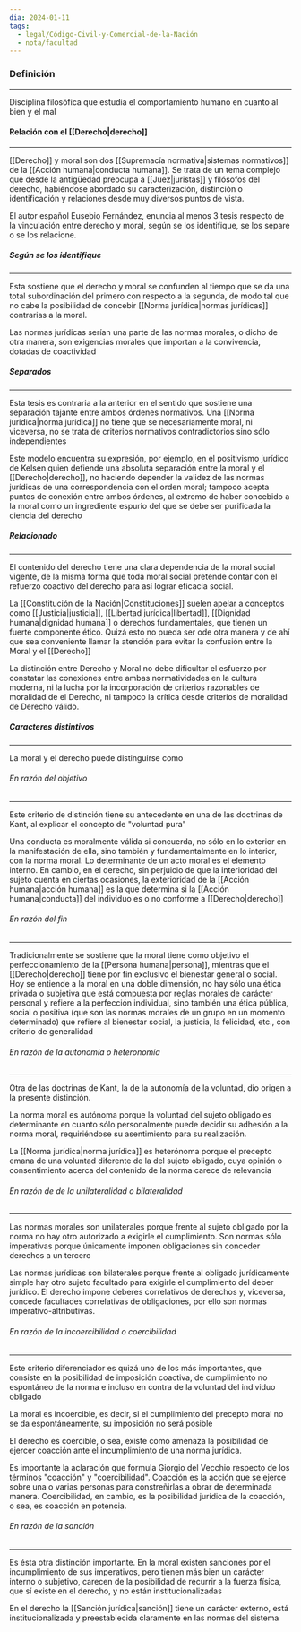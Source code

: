 ```yaml
---
dia: 2024-01-11
tags:
  - legal/Código-Civil-y-Comercial-de-la-Nación
  - nota/facultad
---
```

### Definición
---
Disciplina filosófica que estudia el comportamiento humano en cuanto al bien y el mal

#### Relación con el [[Derecho|derecho]]
---
[[Derecho]] y moral son dos [[Supremacía normativa|sistemas normativos]] de la [[Acción humana|conducta humana]]. Se trata de un tema complejo que desde la antigüedad preocupa a [[Juez|juristas]] y filósofos del derecho, habiéndose abordado su caracterización, distinción o identificación y relaciones desde muy diversos puntos de vista.

El autor español Eusebio Fernández, enuncia al menos 3 tesis respecto de la vinculación entre derecho y moral, según se los identifique, se los separe o se los relacione.

##### Según se los identifique
---
Esta sostiene que el derecho y moral se confunden al tiempo que se da una total subordinación del primero con respecto a la segunda, de modo tal que no cabe la posibilidad de concebir [[Norma jurídica|normas jurídicas]] contrarias a la moral.

Las normas jurídicas serían una parte de las normas morales, o dicho de otra manera, son exigencias morales que importan a la convivencia, dotadas de coactividad

##### Separados
---
Esta tesis es contraria a la anterior en el sentido que sostiene una separación tajante entre ambos órdenes normativos. Una [[Norma jurídica|norma jurídica]] no tiene que se necesariamente moral, ni viceversa, no se trata de criterios normativos contradictorios sino sólo independientes

Este modelo encuentra su expresión, por ejemplo, en el positivismo jurídico de Kelsen quien defiende una absoluta separación entre la moral y el [[Derecho|derecho]], no haciendo depender la validez de las normas jurídicas de una correspondencia con el orden moral; tampoco acepta puntos de conexión entre ambos órdenes, al extremo de haber concebido a la moral como un ingrediente espurio del que se debe ser purificada la ciencia del derecho

##### Relacionado
---
El contenido del derecho tiene una clara dependencia de la moral social vigente, de la misma forma que toda moral social pretende contar con el refuerzo coactivo del derecho para así lograr eficacia social. 

La [[Constitución de la Nación|Constituciones]] suelen apelar a conceptos como [[Justicia|justicia]], [[Libertad jurídica|libertad]], [[Dignidad humana|dignidad humana]] o derechos fundamentales, que tienen un fuerte componente ético. Quizá esto no pueda ser ode otra manera y de ahí que sea conveniente llamar la atención para evitar la confusión entre la Moral y el [[Derecho]]

La distinción entre Derecho y Moral no debe dificultar el esfuerzo por constatar las conexiones entre ambas normatividades en la cultura moderna, ni la lucha por la incorporación de criterios razonables de moralidad de el Derecho, ni tampoco la crítica desde criterios de moralidad de Derecho válido.

##### Caracteres distintivos
---
La moral y el derecho puede distinguirse como

###### En razón del objetivo
---
Este criterio de distinción tiene su antecedente en una de las doctrinas de Kant, al explicar el concepto de "voluntad pura"

Una conducta es moralmente válida si concuerda, no sólo en lo exterior en la manifestación de ella, sino también y fundamentalmente en lo interior, con la norma moral. Lo determinante de un acto moral es el elemento interno. En cambio, en el derecho, sin perjuicio de que la interioridad del sujeto cuenta en ciertas ocasiones, la exterioridad de la [[Acción humana|acción humana]] es la que determina si la [[Acción humana|conducta]] del individuo es o no conforme a [[Derecho|derecho]]

###### En razón del fin
---
Tradicionalmente se sostiene que la moral tiene como objetivo el perfeccionamiento de la [[Persona humana|persona]], mientras que el [[Derecho|derecho]] tiene por fin exclusivo el bienestar general o social. Hoy se entiende a la moral en una doble dimensión, no hay sólo una ética privada o subjetiva que está compuesta por reglas morales de carácter personal y refiere a la perfección individual, sino también una ética pública, social o positiva (que son las normas morales de un grupo en un momento determinado) que refiere al bienestar social, la justicia, la felicidad, etc., con criterio de generalidad

###### En razón de la autonomía o heteronomía
---
Otra de las doctrinas de Kant, la de la autonomía de la voluntad, dio origen a la presente distinción.

La norma moral es autónoma porque la voluntad del sujeto obligado es determinante en cuanto sólo personalmente puede decidir su adhesión a la norma moral, requiriéndose su asentimiento para su realización.

La [[Norma jurídica|norma jurídica]] es heterónoma porque el precepto emana de una voluntad diferente de la del sujeto obligado, cuya opinión o consentimiento acerca del contenido de la norma carece de relevancia

###### En razón de de la unilateralidad o bilateralidad
---
Las normas morales son unilaterales porque frente al sujeto obligado por la norma no hay otro autorizado a exigirle el cumplimiento. Son normas sólo imperativas porque únicamente imponen obligaciones sin conceder derechos a un tercero

Las normas jurídicas son bilaterales porque frente al obligado jurídicamente simple hay otro sujeto facultado para exigirle el cumplimiento del deber jurídico. El derecho impone deberes correlativos de derechos y, viceversa, concede facultades correlativas de obligaciones, por ello son normas imperativo-altributivas.

###### En razón de la incoercibilidad o coercibilidad
---
Este criterio diferenciador es quizá uno de los más importantes, que consiste en la posibilidad de imposición coactiva, de cumplimiento no espontáneo de la norma e incluso en contra de la voluntad del individuo obligado

La moral es incoercible, es decir, si el cumplimiento del precepto moral no se da espontáneamente, su imposición no será posible

El derecho es coercible, o sea, existe como amenaza la posibilidad de ejercer coacción ante el incumplimiento de una norma jurídica. 

Es importante la aclaración que formula Giorgio del Vecchio respecto de los términos "coacción" y "coercibilidad". Coacción es la acción que se ejerce sobre una o varias personas para constreñirlas a obrar de determinada manera. Coercibilidad, en cambio, es la posibilidad jurídica de la coacción, o sea, es coacción en potencia.

###### En razón de la sanción
---
Es ésta otra distinción importante. En la moral existen sanciones por el incumplimiento de sus imperativos, pero tienen más bien un carácter interno o subjetivo, carecen de la posibilidad de recurrir a la fuerza física, que sí existe en el derecho, y no están institucionalizadas

En el derecho la [[Sanción jurídica|sanción]] tiene un carácter externo, está institucionalizada y preestablecida claramente en las normas del sistema